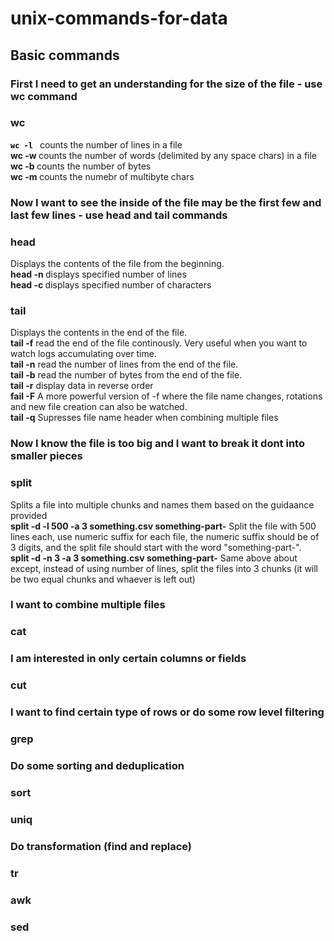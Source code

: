 # unix-commands-for-data
## Basic commands

### First I need to get an understanding for the size of the file - use wc command
### wc
<code style="color : black"><b>wc -l <filename></b></code> counts the number of lines in a file <br>
<b>wc -w <filename></b> counts the number of words (delimited by any space chars) in a file <br>
<b>wc -b <filename></b> counts the number of bytes <br>
<b>wc -m <filename></b> counts the numebr of multibyte chars <br>
### Now I want to see the inside of the file may be the first few and last few lines - use head and tail commands
### head
Displays the contents of the file from the beginning. <br>
<b>head -n <number of lines> <file name list></b>  displays specified number of lines <br>
<b>head -c <number of bytes> <file name list></b>  displays specified number of characters<br>
### tail
Displays the contents in the end of the file. <br>
<b>tail -f</b> read the end of the file continously. Very useful when you want to watch logs accumulating over time.<br>
<b>tail -n</b> read the number of lines from the end of the file.<br>
<b>tail -b</b> read the number of bytes from the end of the file.<br>
<b>tail -r</b> display data in reverse order<br>
<b>fail -F</b> A more powerful version of -f where the file name changes, rotations and new file creation can also be watched.<br>
<b> tail -q</b> Supresses file name header when combining multiple files
### Now I know the file is too big and I want to break it dont into smaller pieces
### split
Splits a file into multiple chunks and names them based on the guidaance provided<br>
<b>split -d -l 500 -a 3 something.csv something-part-</b> Split the file with 500 lines each, use numeric suffix for each file, the numeric suffix should be of 3 digits, and the split file should start with the word "something-part-".<br>
<b>split -d -n 3 -a 3 something.csv something-part-</b> Same above about except, instead of using number of lines, split the files into 3 chunks (it will be two equal chunks and whaever is left out)

### I want to combine multiple files
### cat
### I am interested in only certain columns or fields 
### cut
### I want to find certain type of rows or do some row level filtering
### grep
### Do some sorting and deduplication
### sort
### uniq
### Do transformation (find and replace)
### tr
### awk
### sed
